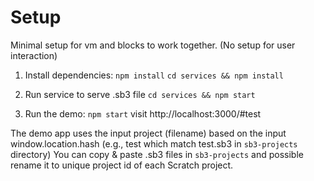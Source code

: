 # Setup

Minimal setup for vm and blocks to work together.
(No setup for user interaction)

1. Install dependencies:
   `npm install`
   `cd services && npm install`

2. Run service to serve .sb3 file
   `cd services && npm start`

3. Run the demo:
   `npm start`
   visit http://localhost:3000/#test

The demo app uses the input project (filename) based on the input window.location.hash (e.g., test which match test.sb3 in `sb3-projects` directory)
You can copy & paste .sb3 files in `sb3-projects` and possible rename it to unique project id of each Scratch project.
